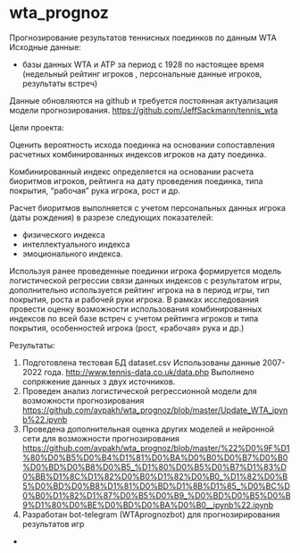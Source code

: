 # wta_prognoz
Прогнозирование результатов теннисных поединков по данным WTA
Исходные данные:
- базы данных WTA и ATP за период с 1928 по настоящее время (недельный рейтинг игроков ,
персональные данные игроков, результаты встреч)

Данные обновляются на github и требуется постоянная актуализация модели прогнозирования.
https://github.com/JeffSackmann/tennis_wta

Цели проекта:

Оценить вероятность исхода поединка на основании сопоставления расчетных
комбинированных индексов игроков на дату поединка.

Комбинированный индекс определяется на основании расчета биоритмов игроков, рейтинга на
дату проведения поединка, типа покрытия, “рабочая” рука игрока, рост и др.

Расчет биоритмов выполняется с учетом персональных данных игрока (даты рождения) в разрезе
следующих показателей:
- физического индекса
- интеллектуального индекса
- эмоционального индекса.

Используя ранее проведенные поединки игрока формируется модель логистической регрессии
связи данных индексов с результатом игры, дополнительно используется рейтинг игрока на в
период игры, тип покрытия, роста и рабочей руки игрока.
В рамках исследования провести оценку возможности использования комбинированных индексов
по всей базе встреч с учетом рейтинга игроков и типа покрытия, особенностей игрока (рост,
«рабочая» рука и др.)

Результаты:
1. Подготовлена тестовая БД  dataset.csv
Использованы данные 2007-2022 года. http://www.tennis-data.co.uk/data.php
Выполнено сопряжение данных з двух источников.
2. Проведен анализ логистической регрессионной модели для возможности прогнозирования
https://github.com/avpakh/wta_prognoz/blob/master/Update_WTA_ipynb%22.ipynb
3. Проведена дополнительная оценка других моделей и нейронной сети для возможности прогнозирования
https://github.com/avpakh/wta_prognoz/blob/master/%22%D0%9F%D1%80%D0%B5%D0%B4%D1%81%D0%BA%D0%B0%D0%B7%D0%B0%D0%BD%D0%B8%D0%B5_%D1%80%D0%B5%D0%B7%D1%83%D0%BB%D1%8C%D1%82%D0%B0%D1%82%D0%B0_%D1%82%D0%B5%D0%BD%D0%B8%D1%81%D0%BD%D1%8B%D1%85_%D0%BC%D0%B0%D1%82%D1%87%D0%B5%D0%B9_%D0%BD%D0%B5%D0%B9%D1%80%D0%BE%D0%BD%D0%BA%D0%B0__ipynb%22.ipynb
4. Разработан bot-telegram (WTAprognozbot) для прогнозирирования результатов игр 
 -




